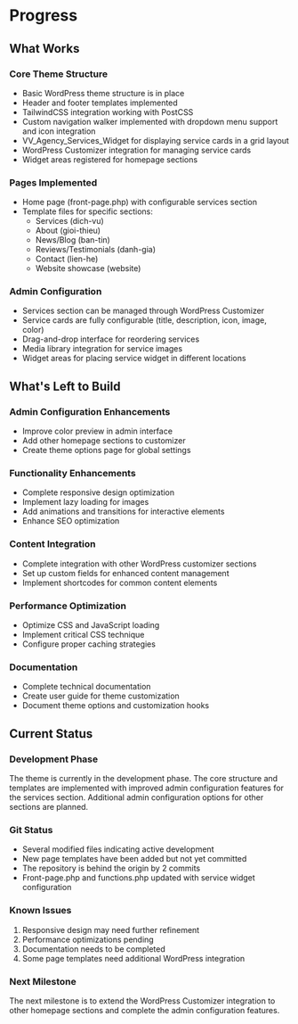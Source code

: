 # Progress

## What Works

### Core Theme Structure
- Basic WordPress theme structure is in place
- Header and footer templates implemented
- TailwindCSS integration working with PostCSS
- Custom navigation walker implemented with dropdown menu support and icon integration
- VV_Agency_Services_Widget for displaying service cards in a grid layout
- WordPress Customizer integration for managing service cards
- Widget areas registered for homepage sections

### Pages Implemented
- Home page (front-page.php) with configurable services section
- Template files for specific sections:
  - Services (dich-vu)
  - About (gioi-thieu)
  - News/Blog (ban-tin)
  - Reviews/Testimonials (danh-gia)
  - Contact (lien-he)
  - Website showcase (website)

### Admin Configuration
- Services section can be managed through WordPress Customizer
- Service cards are fully configurable (title, description, icon, image, color)
- Drag-and-drop interface for reordering services
- Media library integration for service images
- Widget areas for placing service widget in different locations

## What's Left to Build

### Admin Configuration Enhancements
- Improve color preview in admin interface
- Add other homepage sections to customizer
- Create theme options page for global settings

### Functionality Enhancements
- Complete responsive design optimization
- Implement lazy loading for images
- Add animations and transitions for interactive elements
- Enhance SEO optimization

### Content Integration
- Complete integration with other WordPress customizer sections
- Set up custom fields for enhanced content management
- Implement shortcodes for common content elements

### Performance Optimization
- Optimize CSS and JavaScript loading
- Implement critical CSS technique
- Configure proper caching strategies

### Documentation
- Complete technical documentation
- Create user guide for theme customization
- Document theme options and customization hooks

## Current Status

### Development Phase
The theme is currently in the development phase. The core structure and templates are implemented with improved admin configuration features for the services section. Additional admin configuration options for other sections are planned.

### Git Status
- Several modified files indicating active development
- New page templates have been added but not yet committed
- The repository is behind the origin by 2 commits
- Front-page.php and functions.php updated with service widget configuration

### Known Issues
1. Responsive design may need further refinement
2. Performance optimizations pending
3. Documentation needs to be completed
4. Some page templates need additional WordPress integration

### Next Milestone
The next milestone is to extend the WordPress Customizer integration to other homepage sections and complete the admin configuration features. 